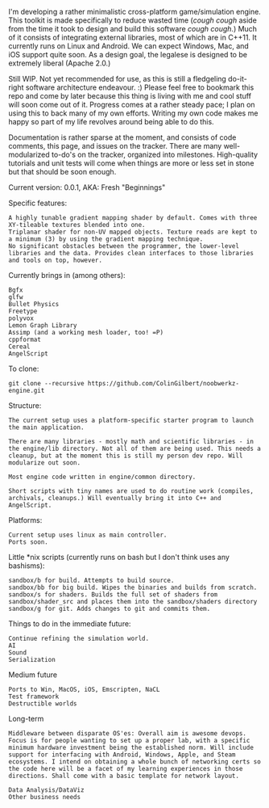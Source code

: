 I'm developing a rather minimalistic cross-platform game/simulation engine. This toolkit is made specifically to reduce wasted time (*cough cough* aside from the time it took to design and build this software *cough cough*.) Much of it consists of integrating external libraries, most of which are in C++11. It currently runs on Linux and Android. We can expect Windows, Mac, and iOS support quite soon. As a design goal, the legalese is designed to be extremely liberal (Apache 2.0.)

Still WIP. Not yet recommended for use, as this is still a fledgeling do-it-right software architecture endeavour. :) Please feel free to bookmark this repo and come by later because this thing is living with me and cool stuff will soon come out of it.  Progress comes at a rather steady pace; I plan on using this to back many of my own efforts. Writing my own code makes me happy so part of my life revolves around being able to do this.

Documentation is rather sparse at the moment, and consists of code comments, this page, and issues on the tracker. There are many well-modularized to-do's on the tracker, organized into milestones. High-quality tutorials and unit tests will come when things are more or less set in stone but that should be soon enough.


Current version: 0.0.1, AKA: Fresh "Beginnings"


Specific features:
```
A highly tunable gradient mapping shader by default. Comes with three XY-tileable textures blended into one.
Triplanar shader for non-UV mapped objects. Texture reads are kept to a minimum (3) by using the gradient mapping technique.
No significant obstacles between the programmer, the lower-level libraries and the data. Provides clean interfaces to those libraries and tools on top, however.
```

Currently brings in (among others):
```
Bgfx
glfw
Bullet Physics
Freetype
polyvox
Lemon Graph Library 
Assimp (and a working mesh loader, too! =P)
cppformat
Cereal
AngelScript
```

To clone:
```
git clone --recursive https://github.com/ColinGilbert/noobwerkz-engine.git
```

Structure:
```
The current setup uses a platform-specific starter program to launch the main application.

There are many libraries - mostly math and scientific libraries - in the engine/lib directory. Not all of them are being used. This needs a cleanup, but at the moment this is still my person dev repo. Will modularize out soon.

Most engine code written in engine/common directory.

Short scripts with tiny names are used to do routine work (compiles, archivals, cleanups.) Will eventually bring it into C++ and AngelScript.
```

Platforms:
```
Current setup uses linux as main controller.
Ports soon.
```


Little *nix scripts (currently runs on bash but I don't think uses any bashisms):
```
sandbox/b for build. Attempts to build source.
sandbox/bb for big build. Wipes the binaries and builds from scratch.
sandbox/s for shaders. Builds the full set of shaders from sandbox/shader_src and places them into the sandbox/shaders directory
sandbox/g for git. Adds changes to git and commits them.
```

Things to do in the immediate future:
```
Continue refining the simulation world.
AI
Sound
Serialization
```

Medium future
```
Ports to Win, MacOS, iOS, Emscripten, NaCL
Test framework
Destructible worlds
```

Long-term
```
Middleware between disparate OS'es: Overall aim is awesome devops. Focus is for people wanting to set up a proper lab, with a specific minimum hardware investment being the established norm. Will include support for interfacing with Android, Windows, Apple, and Steam ecosystems. I intend on obtaining a whole bunch of networking certs so the code here will be a facet of my learning experiences in those directions. Shall come with a basic template for network layout.

Data Analysis/DataViz
Other business needs
```
